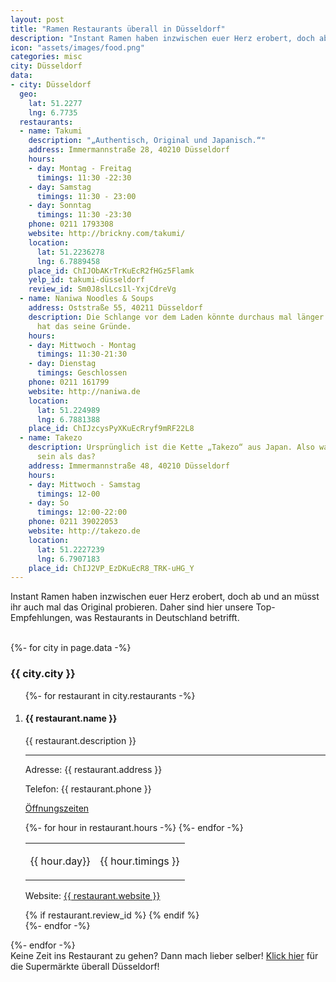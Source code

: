 ```yaml
---
layout: post
title: "Ramen Restaurants überall in Düsseldorf"
description: "Instant Ramen haben inzwischen euer Herz erobert, doch ab und an müsst ihr auch mal das Original probieren. Daher sind hier unsere Top-Empfehlungen, was Restaurants in Düsseldorf betrifft."
icon: "assets/images/food.png"
categories: misc
city: Düsseldorf
data:
- city: Düsseldorf
  geo:
    lat: 51.2277
    lng: 6.7735
  restaurants:
  - name: Takumi
    description: "„Authentisch, Original und Japanisch.“"
    address: Immermannstraße 28, 40210 Düsseldorf
    hours:
    - day: Montag - Freitag
      timings: 11:30 -22:30
    - day: Samstag
      timings: 11:30 - 23:00
    - day: Sonntag
      timings: 11:30 -23:30
    phone: 0211 1793308
    website: http://brickny.com/takumi/
    location:
      lat: 51.2236278
      lng: 6.7889458
    place_id: ChIJObAKrTrKuEcR2fHGz5Flamk
    yelp_id: takumi-düsseldorf
    review_id: Sm0J8slLcs1l-YxjCdreVg
  - name: Naniwa Noodles & Soups
    address: Oststraße 55, 40211 Düsseldorf
    description: Die Schlange vor dem Laden könnte durchaus mal länger sein, allerdings
      hat das seine Gründe.
    hours:
    - day: Mittwoch - Montag
      timings: 11:30-21:30
    - day: Dienstag
      timings: Geschlossen
    phone: 0211 161799
    website: http://naniwa.de
    location:
      lat: 51.224989
      lng: 6.7881388
    place_id: ChIJzcysPyXKuEcRryf9mRF22L8
  - name: Takezo
    description: Ursprünglich ist die Kette „Takezo“ aus Japan. Also was könnte authentischer
      sein als das?
    address: Immermannstraße 48, 40210 Düsseldorf
    hours:
    - day: Mittwoch - Samstag
      timings: 12-00
    - day: So
      timings: 12:00-22:00
    phone: 0211 39022053
    website: http://takezo.de
    location:
      lat: 51.2227239
      lng: 6.7907183
    place_id: ChIJ2VP_EzDKuEcR8_TRK-uHG_Y
---
```

<p class="post_subtitle">Instant Ramen haben inzwischen euer Herz erobert, doch ab und an müsst ihr auch mal das Original probieren. Daher sind hier unsere Top-Empfehlungen, was Restaurants in Deutschland betrifft.</p>
<br />
<div id="outer_container">
<div id="restaurants">
   {%- for city in page.data -%}
  <h3>{{ city.city }}</h3>
  <ol>
    {%- for restaurant in city.restaurants -%}
      <li>
        <div class="restaurant_entry">
        <h4>{{ restaurant.name }}</h4>
        <p class="restaurant_description">{{ restaurant.description }}</p>
        <hr />
        <p class="restaurant_address">Adresse: {{ restaurant.address }}</p>
        <p>Telefon: {{ restaurant.phone }}</p>
        <p class="restaurant_hours"><u>Öffnungszeiten</u></p>
        <table class="hours">
        {%- for hour in restaurant.hours -%}
          <tr><td><p>{{ hour.day}}</p></td><td><p>{{ hour.timings }}</p></td></tr>
        {%- endfor -%}
        </table>
        <p class="restaurant_web">Website: <a href="{{ restaurant.website }}">{{ restaurant.website }}</a></p>
        </div>
        {% if restaurant.review_id %}
        <span class="yelp-review" data-review-id="{{restaurant.review_id}}" data-hostname="www.yelp.de"></span>   
        {% endif %}   
     </li>
    {%- endfor -%}
  </ol>
  {%- endfor -%}
 </div>
</div>
Keine Zeit ins Restaurant zu gehen? Dann mach lieber selber! <a href="/supermarkt/dusseldorf">Klick hier</a> für die Supermärkte überall Düsseldorf!